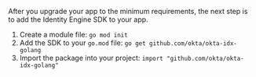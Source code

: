 After you upgrade your app to the minimum requirements, the next step is to add the Identity Engine SDK to your app.

1. Create a module file: `go mod init`
1. Add the SDK to your `go.mod` file: `go get github.com/okta/okta-idx-golang`
1. Import the package into your project: `import "github.com/okta/okta-idx-golang"`
